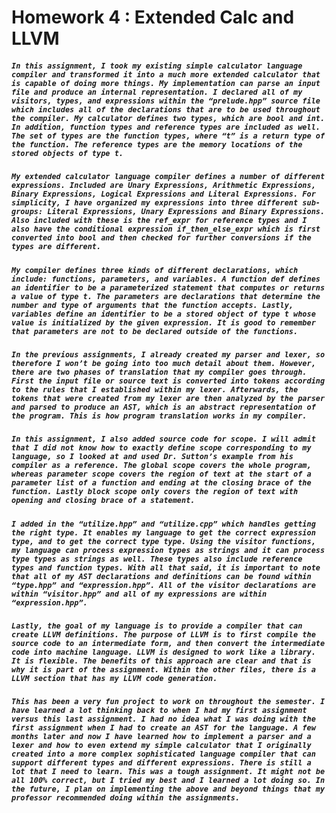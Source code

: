 # Homework 4 : Extended Calc and LLVM
 ##### 	`In this assignment, I took my existing simple calculator language compiler and transformed it into a much more extended calculator that is capable of doing more things. My implementation can parse an input file and produce an internal representation. I declared all of my visitors, types, and expressions within the “prelude.hpp” source file which includes all of the declarations that are to be used throughout the compiler. My calculator defines two types, which are bool and int. In addition, function types and reference types are included as well. The set of types are the function types, where “t” is a return type of the function. The reference types are the memory locations of the stored objects of type t.`

##### 	`My extended calculator language compiler defines a number of different expressions. Included are Unary Expressions, Arithmetic Expressions, Binary Expressions, Logical Expressions and Literal Expressions. For simplicity, I have organized my expressions into three different sub-groups: Literal Expressions, Unary Expressions and Binary Expressions. Also included with these is the ref_expr for reference types and I also have the conditional expression if_then_else_expr which is first converted into bool and then checked for further conversions if the types are different.`

##### 	`My compiler defines three kinds of different declarations, which include: functions, parameters, and variables. A function def defines an identifier to be a parameterized statement that computes or returns a value of type t. The parameters are declarations that determine the number and type of arguments that the function accepts. Lastly, variables define an identifier to be a stored object of type t whose value is initialized by the given expression. It is good to remember that parameters are not to be declared outside of the functions.`

##### 	`In the previous assignments, I already created my parser and lexer, so therefore I won’t be going into too much detail about them. However, there are two phases of translation that my compiler goes through. First the input file or source text is converted into tokens according to the rules that I established within my lexer. Afterwards, the tokens that were created from my lexer are then analyzed by the parser and parsed to produce an AST, which is an abstract representation of the program. This is how program translation works in my compiler.`

##### `In this assignment, I also added source code for scope. I will admit that I did not know how to exactly define scope corresponding to my language, so I looked at and used Dr. Sutton’s example from his compiler as a reference. The global scope covers the whole program, whereas parameter scope covers the region of text at the start of a parameter list of a function and ending at the closing brace of the function. Lastly block scope only covers the region of text with opening and closing brace of a statement.`

##### `I added in the “utilize.hpp” and “utilize.cpp” which handles getting the right type. It enables my language to get the correct expression type, and to get the correct type type. Using the visitor functions, my language can process expression types as strings and it can process type types as strings as well. These types also include reference types and function types. With all that said, it is important to note that all of my AST declarations and definitions can be found within “type.hpp” and “expression.hpp”. All of the visitor declarations are within “visitor.hpp” and all of my expressions are within “expression.hpp”.` 

##### `Lastly, the goal of my language is to provide a compiler that can create LLVM definitions. The purpose of LLVM is to first compile the source code to an intermediate form, and then convert the intermediate code into machine language. LLVM is designed to work like a library. It is flexible. The benefits of this approach are clear and that is why it is part of the assignment. Within the other files, there is a LLVM section that has my LLVM code generation.`

##### `This has been a very fun project to work on throughout the semester. I have learned a lot thinking back to when I had my first assignment versus this last assignment. I had no idea what I was doing with the first assignment when I had to create an AST for the language. A few months later and now I have learned how to implement a parser and a lexer and how to even extend my simple calculator that I originally created into a more complex sophisticated language compiler that can support different types and different expressions. There is still a lot that I need to learn. This was a tough assignment. It might not be all 100% correct, but I tried my best and I learned a lot doing so. In the future, I plan on implementing the above and beyond things that my professor recommended doing within the assignments.`
